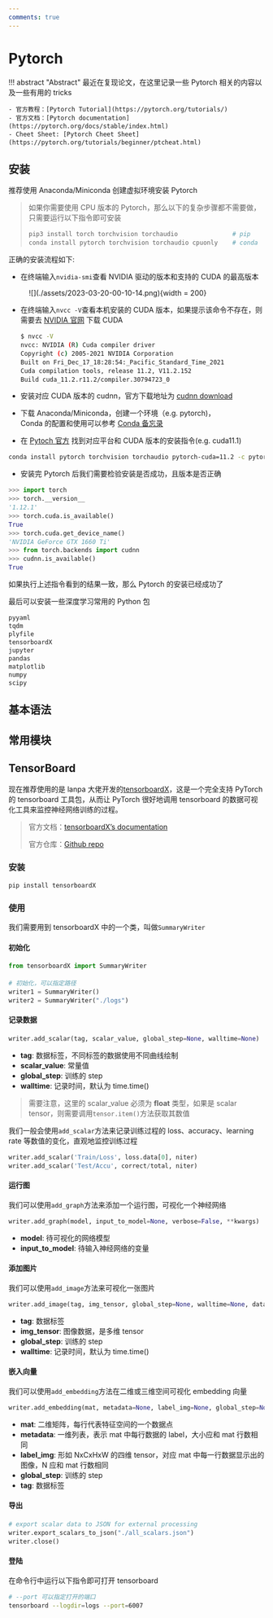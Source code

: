 ```yaml
---
comments: true
---
```


# Pytorch

!!! abstract "Abstract"
    最近在复现论文，在这里记录一些 Pytorch 相关的内容以及一些有用的 tricks

    - 官方教程：[Pytorch Tutorial](https://pytorch.org/tutorials/)
    - 官方文档：[Pytorch documentation](https://pytorch.org/docs/stable/index.html)
    - Cheet Sheet: [Pytorch Cheet Sheet](https://pytorch.org/tutorials/beginner/ptcheat.html)

## 安装

推荐使用 Anaconda/Miniconda 创建虚拟环境安装 Pytorch

> 如果你需要使用 CPU 版本的 Pytorch，那么以下的复杂步骤都不需要做，只需要运行以下指令即可安装
>
> ```sh
> pip3 install torch torchvision torchaudio               # pip
> conda install pytorch torchvision torchaudio cpuonly    # conda
> ```

正确的安装流程如下:

- 在终端输入`nvidia-smi`查看 NVIDIA 驱动的版本和支持的 CUDA 的最高版本

<figure markdown>
  ![](./assets/2023-03-20-00-10-14.png){width = 200}
  <figcaption></figcaption>
</figure>

- 在终端输入`nvcc -V`查看本机安装的 CUDA 版本，如果提示该命令不存在，则需要去 [NVIDIA 官网](https://developer.nvidia.com/cuda-downloads) 下载 CUDA

  ```sh
  $ nvcc -V
  nvcc: NVIDIA (R) Cuda compiler driver
  Copyright (c) 2005-2021 NVIDIA Corporation
  Built on Fri_Dec_17_18:28:54:_Pacific_Standard_Time_2021
  Cuda compilation tools, release 11.2, V11.2.152
  Build cuda_11.2.r11.2/compiler.30794723_0
  ```

- 安装对应 CUDA 版本的 cudnn，官方下载地址为 [cudnn download](https://developer.nvidia.com/rdp/cudnn-download)
- 下载 Anaconda/Miniconda，创建一个环境（e.g. pytorch)，<br>Conda 的配置和使用可以参考 [Conda 备忘录](../conda/index.md)
- 在 [Pytoch 官方](https://pytorch.org/get-started/locally/) 找到对应平台和 CUDA 版本的安装指令(e.g. cuda11.1)

```sh
conda install pytorch torchvision torchaudio pytorch-cuda=11.2 -c pytorch -c nvidia
```

- 安装完 Pytorch 后我们需要检验安装是否成功，且版本是否正确

```py
>>> import torch
>>> torch.__version__
'1.12.1'
>>> torch.cuda.is_available()
True
>>> torch.cuda.get_device_name()
'NVIDIA GeForce GTX 1660 Ti'
>>> from torch.backends import cudnn
>>> cudnn.is_available()
True
```

如果执行上述指令看到的结果一致，那么 Pytorch 的安装已经成功了

最后可以安装一些深度学习常用的 Python 包

```
pyyaml
tqdm
plyfile
tensorboardX
jupyter
pandas
matplotlib
numpy
scipy
```

## 基本语法

## 常用模块

## TensorBoard

现在推荐使用的是 lanpa 大佬开发的[tensorboardX](https://github.com/lanpa/tensorboardX)，这是一个完全支持 PyTorch 的 tensorboard 工具包，从而让 PyTorch 很好地调用 tensorboard 的数据可视化工具来监控神经网络训练的过程。

>官方文档：[tensorboardX’s documentation](https://tensorboardx.readthedocs.io/en/latest/index.html)
>
>官方仓库：[Github repo](https://github.com/lanpa/tensorboardX)

### 安装

```sh
pip install tensorboardX
```

### 使用

我们需要用到 tensorboardX 中的一个类，叫做`SummaryWriter`

#### 初始化

```py
from tensorboardX import SummaryWriter

# 初始化，可以指定路径
writer1 = SummaryWriter()
writer2 = SummaryWriter("./logs")
```

#### 记录数据

```py
writer.add_scalar(tag, scalar_value, global_step=None, walltime=None)
```

- **tag**: 数据标签，不同标签的数据使用不同曲线绘制
- **scalar_value**: 常量值
- **global_step**: 训练的 step
- **walltime**: 记录时间，默认为 time.time()

> 需要注意，这里的 scalar_value 必须为 **float** 类型，如果是 scalar tensor，则需要调用`tensor.item()`方法获取其数值

我们一般会使用`add_scalar`方法来记录训练过程的 loss、accuracy、learning rate 等数值的变化，直观地监控训练过程

```py
writer.add_scalar('Train/Loss', loss.data[0], niter)
writer.add_scalar('Test/Accu', correct/total, niter)
```

#### 运行图

我们可以使用`add_graph`方法来添加一个运行图，可视化一个神经网络

```py
writer.add_graph(model, input_to_model=None, verbose=False, **kwargs)
```

- **model**: 待可视化的网络模型
- **input\_to\_model**: 待输入神经网络的变量

#### 添加图片

我们可以使用`add_image`方法来可视化一张图片

```py
writer.add_image(tag, img_tensor, global_step=None, walltime=None, dataformats='CHW')
```

- **tag**: 数据标签
- **img_tensor**: 图像数据，是多维 tensor
- **global_step**: 训练的 step
- **walltime**: 记录时间，默认为 time.time()

#### 嵌入向量

我们可以使用`add_embedding`方法在二维或三维空间可视化 embedding 向量

```py
writer.add_embedding(mat, metadata=None, label_img=None, global_step=None, tag='default', metadata_header=None)
```

- **mat**: 二维矩阵，每行代表特征空间的一个数据点
- **metadata**: 一维列表，表示 mat 中每行数据的 label，大小应和 mat 行数相同
- **label_img**: 形如 NxCxHxW 的四维 tensor，对应 mat 中每一行数据显示出的图像，N 应和 mat 行数相同
- **global_step**: 训练的 step
- **tag**: 数据标签

#### 导出

```py
# export scalar data to JSON for external processing
writer.export_scalars_to_json("./all_scalars.json")
writer.close()
```

#### 登陆

在命令行中运行以下指令即可打开 tensorboard

```sh
# --port 可以指定打开的端口
tensorboard --logdir=logs --port=6007
```
